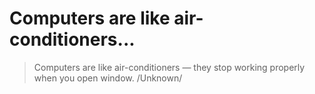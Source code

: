 # Computers are like air-conditioners...

> Computers are like air-conditioners — they stop working properly when you open window. /Unknown/